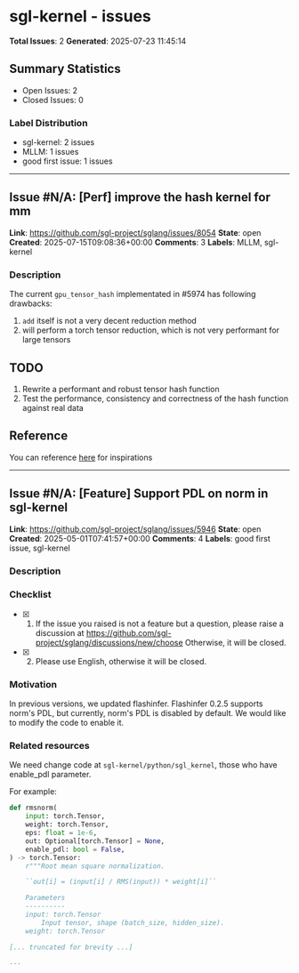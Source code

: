 # sgl-kernel - issues

**Total Issues**: 2
**Generated**: 2025-07-23 11:45:14

## Summary Statistics

- Open Issues: 2
- Closed Issues: 0

### Label Distribution

- sgl-kernel: 2 issues
- MLLM: 1 issues
- good first issue: 1 issues

---

## Issue #N/A: [Perf] improve the hash kernel for mm

**Link**: https://github.com/sgl-project/sglang/issues/8054
**State**: open
**Created**: 2025-07-15T09:08:36+00:00
**Comments**: 3
**Labels**: MLLM, sgl-kernel

### Description

The current `gpu_tensor_hash` implementated in #5974  has following drawbacks:
1. `add` itself is not a very decent reduction method
2. will perform a torch tensor reduction, which is not very performant for large tensors

## TODO

1. Rewrite a performant and robust tensor hash function
2. Test the performance, consistency and correctness of the hash function against real data


## Reference

You can reference [here](https://github.com/sgl-project/sglang/pull/5974#issuecomment-3017284280) for inspirations


---

## Issue #N/A: [Feature] Support PDL on norm in sgl-kernel

**Link**: https://github.com/sgl-project/sglang/issues/5946
**State**: open
**Created**: 2025-05-01T07:41:57+00:00
**Comments**: 4
**Labels**: good first issue, sgl-kernel

### Description

### Checklist

- [x] 1. If the issue you raised is not a feature but a question, please raise a discussion at https://github.com/sgl-project/sglang/discussions/new/choose Otherwise, it will be closed.
- [x] 2. Please use English, otherwise it will be closed.

### Motivation

In previous versions, we updated flashinfer. Flashinfer 0.2.5 supports norm's PDL, but currently, norm's PDL is disabled by default. We would like to modify the code to enable it.

### Related resources

We need change code at `sgl-kernel/python/sgl_kernel`, those who have enable_pdl parameter.

For example:
```python
def rmsnorm(
    input: torch.Tensor,
    weight: torch.Tensor,
    eps: float = 1e-6,
    out: Optional[torch.Tensor] = None,
    enable_pdl: bool = False,
) -> torch.Tensor:
    r"""Root mean square normalization.

    ``out[i] = (input[i] / RMS(input)) * weight[i]``

    Parameters
    ----------
    input: torch.Tensor
        Input tensor, shape (batch_size, hidden_size).
    weight: torch.Tensor

[... truncated for brevity ...]

---

